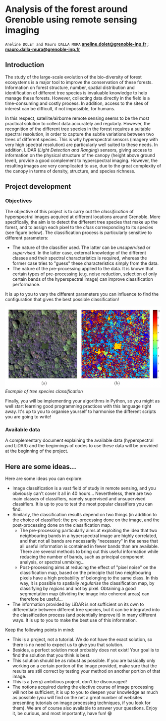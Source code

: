 # Analysis of the forest around Grenoble using remote sensing imaging

`Aneline DOLET and Mauro DALLA MURA`
**aneline.dolet@grenoble-inp.fr ; mauro.dalla-mura@grenoble-inp.fr**

## Introduction

The study of the large-scale evolution of the bio-diversity of forest ecosystems is a major tool to improve the conservation of these forests. Information on forest structure, number, spatial distribution and identification of different tree species is invaluable knowledge to help manage these forests. However, collecting data directly in the field is a time-consuming and costly process. In addition, access to the sites of interest can be difficult, if not impossible, for humans.

In this respect, satellite/airborne remote sensing seems to be the most practical solution to collect data accurately and regularly. However, the recognition of the different tree species in the forest requires a suitable spectral resolution, in order to capture the subtle variations between two trees of different species. This is why hyperspectral sensors (imagery with very high spectral resolution) are particularly well suited to these needs. In addition, LiDAR (*Light Detection and Ranging*) sensors, giving access to information on the physical structure of the canopy (height above ground level), provide a good complement to hyperspectral imaging. However, the resulting images are very complicated to use, due to the great complexity of the canopy in terms of density, structure, and species richness.

## Project development

### Objectives


The objective of this project is to carry out the *classification* of hyperspectral images acquired at different locations around Grenoble. More specifically, the aim is to detect the different tree species that make up the forest, and to assign each pixel to the *class* corresponding to its species (see figure below). The classification process is particularly sensitive to different parameters:
- The nature of the classifier used. The latter can be *unsupervised* or *supervised*. In the latter case, external knowledge of the different classes and their spectral characteristics is required, whereas the former case tries to "guess" these characteristics simply from the data.
- The nature of the pre-processing applied to the data. It is known that certain types of pre-processing (e.g. noise reduction, selection of only certain bands of the hyperspectral image) can improve classification performance.

It is up to you to vary the different parameters you can influence to find the configuration that gives the best possible classification!

![Forest](../docs/figs/Cluster.png)*Example of tree species classification*

Finally, you will be implementing your algorithms in Python, so you might as well start learning good programming practices with this language right away. It's up to you to organise yourself to harmonise the different scripts you are going to write!

### Available data

A complementary document explaining the available data (hyperspectral and LiDAR) and the beginnings of codes to use these data will be provided at the beginning of the project.

## Here are some ideas...

Here are some ideas you can explore:
- Image classification is a vast field of study in remote sensing, and you obviously can't cover it all in 40 hours... Nevertheless, there are two main classes of classifiers, namely supervised and unsupervised classifiers. It is up to you to test the most popular classifiers you can find.
- Similarly, the classification results depend on two things (in addition to the choice of classifier): the pre-processing done on the image, and the post-processing done on the classification map.
    - The pre-processing particularly aims at exploiting the idea that two neighbouring bands in a hyperspectral image are highly correlated, and that not all bands are necessarily "necessary" in the sense that all useful information is contained in fewer bands than are available. There are several methods to bring out this useful information while reducing the number of bands, such as principal component analysis, or spectral unmixing...
    - Post-processing aims at reducing the effect of "pixel noise" on the classification map, based on the principle that two neighbouring pixels have a high probability of belonging to the same class. In this way, it is possible to spatially *regularise* the classification map, by classifying by *regions* and not by pixel. Obtaining a good segmentation map (dividing the image into coherent areas) can therefore be useful...
- The information provided by LiDAR is not sufficient on its own to differentiate between different tree species, but it can be integrated into the classification process (and potentially improve it) in many different ways. It is up to you to make the best use of this information.

Keep the following points in mind:
- This is a project, not a tutorial. We do not have the exact solution, so there is no need to expect us to give you that solution.
- Besides, a perfect solution most probably does not exist! Your goal is to find the solution that you think is best.
- This solution should be as robust as possible. If you are basically only working on a certain portion of the image provided, make sure that the results are still correct by testing your method on another portion of that image.
- This is a (very) ambitious project, don't be discouraged!
- The notions acquired during the elective course of image processing will not be sufficient, it is up to you to deepen your knowledge as much as possible (you will find on the net a great number of websites presenting tutorials on image processing techniques, if you look for them). We are of course also available to answer your questions. Enjoy it, be curious, and most importantly, have fun! 😁
